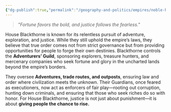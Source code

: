 ```yaml
---
{"dg-publish":true,"permalink":"/geography-and-politics/empires/noble-houses/house-blackthorne/"}
---
```


> _"Fortune favors the bold, and justice follows the fearless."_

House Blackthorne is known for its relentless pursuit of adventure, exploration, and justice. While they still uphold the empire’s laws, they believe that true order comes not from strict governance but from providing opportunities for people to forge their own destinies. Blackthorne controls the **Adventurers’ Guild**, sponsoring explorers, treasure hunters, and mercenary companies who seek fortune and glory in the uncharted lands beyond the empire’s borders.

They oversee **Adventures, trade routes, and outposts**, ensuring law and order where civilization meets the unknown. Their Guardians, once feared as executioners, now act as enforcers of fair play—rooting out corruption, hunting down criminals, and ensuring that those who seek riches do so with honor. For House Blackthorne, justice is not just about punishment—it is about **giving people the chance to rise.**